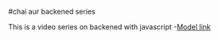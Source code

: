 #chai aur backened series

This is a video series on backened with javascript
-[Model link](https://app.eraser.io/workspace/YtPqZ1VogxGy1jzIDkzj)